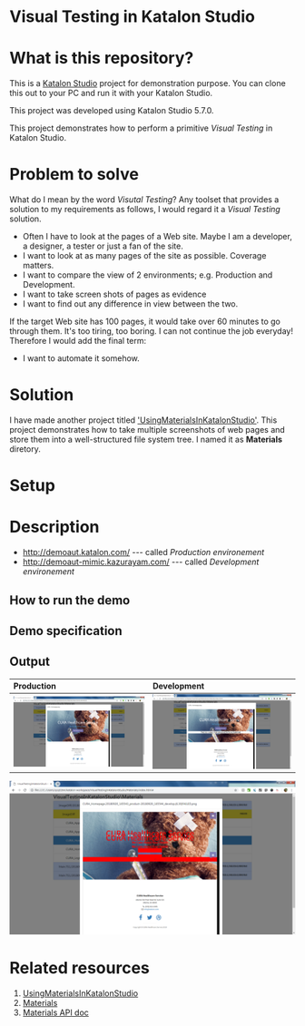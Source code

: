 Visual Testing in Katalon Studio
======

# What is this repository?

This is a [Katalon Studio](https://www.katalon.com/) project for demonstration purpose. You can clone this
out to your PC and run it with your Katalon Studio.

This project was developed using Katalon Studio 5.7.0.

This project demonstrates how to perform a
primitive *Visual Testing* in Katalon Studio.

# Problem to solve

What do I mean by the word *Visutal Testing*? Any toolset that provides a solution to my requirements as follows, I would regard it a *Visual Testing* solution.

- Often I have to look at the pages of a Web site. Maybe I am a developer, a designer, a tester or just a fan of the site.
- I want to look at as many pages of the site as possible. Coverage matters.
- I want to compare the view of 2 environments; e.g. Production and Development.
- I want to take screen shots of pages as evidence
- I want to find out any difference in view between the two.

If the target Web site has 100 pages, it would take over 60 minutes to go through them. It's too tiring, too boring. I can not continue the job everyday! Therefore I would add the final term:

- I want to automate it somehow.



# Solution

I have made another project titled ['UsingMaterialsInKatalonStudio'](https://github.com/kazurayam/UsingMaterialsInKatalonStudio). This project demonstrates how to take multiple screenshots of web pages and store them into a well-structured file system tree. I named it as **Materials** diretory.



# Setup

# Description

- http://demoaut.katalon.com/  --- called *Production environement*
- http://demoaut-mimic.kazurayam.com/ --- called *Development environement*

## How to run the demo

## Demo specification

## Output

| Production | Development |
|:-----------|:------------|
| ![Production](docs/images/Production_CURA_Homepage.png) | ![Development](docs/images/Development_CURA_Homepage.png) |

![ImageDiff](docs/images/ImageDiff_CURA_Homepage.png)

# Related resources

1. [UsingMaterialsInKatalonStudio](https://github.com/kazurayam/UsingMaterialsInKatalonStudio)
2. [Materials](https://github.com/kazurayam/Materials)
3. [Materials API doc](https://kazurayam.github.io/Materials/)
